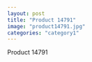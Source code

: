 ```yaml
---
layout: post
title: "Product 14791"
image: "product14791.jpg"
categories: "category1"
---
```

Product 14791
